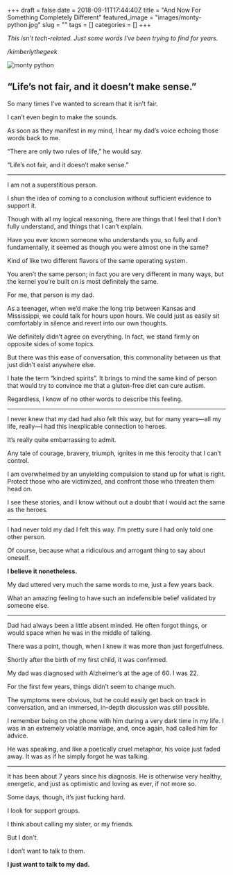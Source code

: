 +++
draft = false
date = 2018-09-11T17:44:40Z
title = "And Now For Something Completely Different"
featured_image = "images/monty-python.jpg"
slug = ""
tags = []
categories = []
+++

_This isn't tech-related. Just some words I've been trying to find for years._

_/kimberlythegeek_

![monty python](/images/monty-python.jpg)

## “Life’s not fair, and it doesn’t make sense.”

So many times I’ve wanted to scream that it isn’t fair.

I can’t even begin to make the sounds.

As soon as they manifest in my mind, I hear my dad’s voice echoing those words back to me.

“There are only two rules of life,” he would say.

“Life’s not fair, and it doesn’t make sense.”

___

I am not a superstitious person.

I shun the idea of coming to a conclusion without sufficient evidence to support it.

Though with all my logical reasoning, there are things that I feel that I don’t fully understand, and things that I can’t explain.

Have you ever known someone who understands you, so fully and fundamentally, it seemed as though you were almost one in the same?

Kind of like two different flavors of the same operating system.

You aren’t the same person; in fact you are very different in many ways, but the kernel you’re built on is most definitely the same.

For me, that person is my dad.

As a teenager, when we’d make the long trip between Kansas and Mississippi, we could talk for hours upon hours. We could just as easily sit comfortably in silence and revert into our own thoughts.

We definitely didn’t agree on everything. In fact, we stand firmly on opposite sides of some topics.

But there was this ease of conversation, this commonality between us that just didn’t exist anywhere else.

I hate the term “kindred spirits”. It brings to mind the same kind of person that would try to convince me that a gluten-free diet can cure autism.

Regardless, I know of no other words to describe this feeling.

___

I never knew that my dad had also felt this way, but for many years—all my life, really—I had this inexplicable connection to heroes.

It’s really quite embarrassing to admit.

Any tale of courage, bravery, triumph, ignites in me this ferocity that I can’t control.

I am overwhelmed by an unyielding compulsion to stand up for what is right. Protect those who are victimized, and confront those who threaten them head on.

I see these stories, and I know without out a doubt that I would act the same as the heroes.

___

I had never told my dad I felt this way. I’m pretty sure I had only told one other person.

Of course, because what a ridiculous and arrogant thing to say about oneself.

**I believe it nonetheless.**

My dad uttered very much the same words to me, just a few years back.

What an amazing feeling to have such an indefensible belief validated by someone else.

___

Dad had always been a little absent minded. He often forgot things, or would space when he was in the middle of talking.

There was a point, though, when I knew it was more than just forgetfulness.

Shortly after the birth of my first child, it was confirmed.

My dad was diagnosed with Alzheimer’s at the age of 60. I was 22.

For the first few years, things didn’t seem to change much.

The symptoms were obvious, but he could easily get back on track in conversation, and an immersed, in-depth discussion was still possible.

I remember being on the phone with him during a very dark time in my life. I was in an extremely volatile marriage, and, once again, had called him for advice.

He was speaking, and like a poetically cruel metaphor, his voice just faded away. It was as if he simply forgot he was talking.

___

It has been about 7 years since his diagnosis. He is otherwise very healthy, energetic, and just as optimistic and loving as ever, if not more so.

Some days, though, it’s just fucking hard.

I look for support groups.

I think about calling my sister, or my friends.

But I don’t.

I don’t want to talk to them.

**I just want to talk to my dad.**

